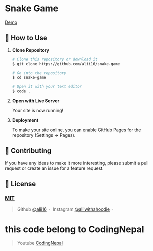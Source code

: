 # Snake Game

[Demo](https://alii16.github.io/snake-game/)

## 🚀 How to Use

1.  **Clone Repository**

    ```bash
    # Clone this repository or download it
    $ git clone https://github.com/alii16/snake-game

    # Go into the repository
    $ cd snake-game

    # Open it with your text editor
    $ code .
    ```

2. **Open with Live Server**

    Your site is now running!

3. **Deployment**

    To make your site online, you can enable GitHub Pages for the repository (Settings -> Pages).

## 📝 Contributing

If you have any ideas to make it more interesting, please submit a pull request or create an issue for a feature request.

## 🤝 License

### [MIT](LICENSE)

> Github [@alii16](https://github.com/alii16) &nbsp;&middot;&nbsp;
> Instagram [@aliiwithahoodie](https://instagram.com/aliiwithahoodie) &nbsp;&middot;&nbsp;

# this code belong to CodingNepal
> Youtube [CodingNepal](https://www.youtube.com/codingnepal)
